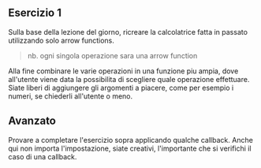 ## Esercizio 1

Sulla base della lezione del giorno, ricreare la calcolatrice fatta in passato utilizzando solo arrow functions.

> nb. ogni singola operazione sara una arrow function

Alla fine combinare le varie operazioni in una funzione piu ampia, dove all'utente viene data la possibilita di scegliere quale operazione effettuare.
Siate liberi di aggiungere gli argomenti a piacere, come per esempio i numeri, se chiederli all'utente o meno.

## Avanzato

Provare a completare l'esercizio sopra applicando qualche callback.
Anche qui non importa l'impostazione, siate creativi, l'importante che si verifichi il caso di una callback.

